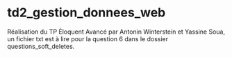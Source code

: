 # td2_gestion_donnees_web

Réalisation du TP Éloquent Avancé par Antonin Winterstein et Yassine Soua, un fichier txt est à lire pour la question 6 dans le dossier questions_soft_deletes.
